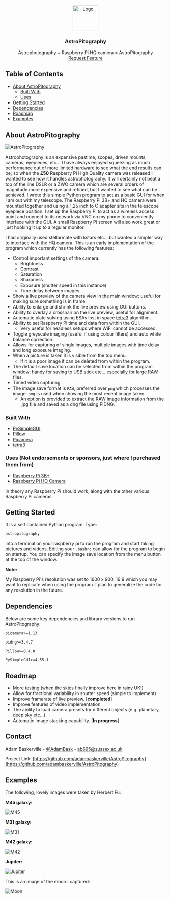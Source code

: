 <!-- PROJECT LOGO -->
<br />
<p align="center">
  <a href="https://github.com/adambaskerville/AstroPitography">
    <img src="https://raw.githubusercontent.com/adambaskerville/AstroPitography/main/AstroPitographyLogoSmall.png" alt="Logo" width="80" height="80">
  </a>

  <h3 align="center">AstroPitography</h3>

  <p align="center">
    Astrophotography + Raspberry Pi HQ camera = AstroPitography
    <br />
    <a href="https://github.com/adambaskerville/AstroPitography/issues">Request Feature</a>
  </p>
</p>

<!-- TABLE OF CONTENTS -->
## Table of Contents

* [About AstroPitography](#about-the-project)
  * [Built With](#built-with)
  * [Uses](#uses)
* [Getting Started](#getting-started)
* [Dependencies](#dependencies)
* [Roadmap](#roadmap)
* [Examples](#examples)

<!-- ABOUT THE PROJECT -->
## About AstroPitography

![AstroPitography](https://raw.githubusercontent.com/adambaskerville/AstroPitography/main/AstroPitography_GUI.png)

Astrophotography is an expensive pastime, scopes, driven mounts, cameras, eyepieces, etc... I have always enjoyed squeezing as much performance out of more limited hardware to see what the end results can be; so when the **£50** Raspberry Pi High Quality camera was released I wanted to see how it handles astrophotography. It will certainly not beat a top of the line DSLR or a ZWO camera which are several orders of magnitude more expensive and refined, but I wanted to see what can be achieved. I wrote this simple Python program to act as a basic GUI for when I am out with my telescope. The Raspberry Pi 3B+ and HQ camera were mounted together and using a 1.25 inch to C adapter sits in the telescope eyepiece position. I set up the Raspberry Pi to act as a wireless access point and connect to its network via VNC on my phone to conveniently interface with the GUI. A small Raspberry Pi screen will also work great or just hooking it up to a regular monitor.

I had originally used stellarmate with kstars etc... but wanted a simpler way to interface with the HQ camera. This is an early implementation of the program which currently has the following features:

* Control important settings of the camera:
  * Brightness
  * Contrast
  * Saturation
  * Sharpness
  * Exposure (shutter speed in this instance)
  * Time delay between images
* Show a live preview of the camera view in the main window; useful for making sure something is in frame.
* Ability to enlarge and shrink the live preview using GUI buttons.
* Ability to overlay a crosshair on the live preview, useful for alignment.
* Automatic plate solving using ESAs lost in space [tetra3](https://github.com/esa/tetra3) algorithm.
* Ability to set Raspberry Pi time and data from within the GUI.
  * Very useful for headless setups where WiFi cannot be accessed.
* Toggle greyscale imaging (useful if using colour filters) and auto white balance correction.
* Allows for capturing of single images, multiple images with time delay and long exposure imaging.
* When a picture is taken it is visible from the top menu. 
  * If it is a poor image it can be deleted from within the program.
* The default save location can be selected from within the program window; handy for saving to USB stick etc... especially for large RAW files.
* Timed video capturing.
* The image save format is `RAW`, preferred over `png` which processes the image. `png` is used when showing the most recent image taken. 
  * An option is provided to extract the RAW image information from the .jpg file and saved as a dng file using PiDNG.

### Built With

* [PySimpleGUI](https://pysimplegui.readthedocs.io/en/latest/)
* [Pillow](https://pillow.readthedocs.io/en/stable/)
* [Picamera](https://picamera.readthedocs.io/en/release-1.13/)
* [tetra3](https://github.com/esa/tetra3)

### Uses (Not endorsements or sponsors, just where I purchased them from)
* [Raspberry Pi 3B+](https://thepihut.com/products/raspberry-pi-3-model-b-plus)
* [Raspberry Pi HQ Camera](https://thepihut.com/products/raspberry-pi-high-quality-camera-module)

In theory any Raspberry Pi should work, along with the other various Raspberry Pi cameras.

<!-- GETTING STARTED -->
## Getting Started

It is a self contained Python program. Type:

`astropitography`

into a terminal on your raspberry pi to run the program and start taking pictures and videos. Editing your `.bashrc` can allow for the program to begin on startup. You can specify the image save location from the menu button at the top of the window.

**Note:**

My Raspberry Pi's resolution was set to 1600 x 900, 16:9 which you may want to replicate when using the program. I plan to generalize the code for any resolution in the future.
## Dependencies

Below are some key dependencies and library versions to run AstroPitography: 

`picamera>=1.13`

`pidng>=3.4.7`

`Pillow>=8.4.0`

`PySimpleGUI>=4.55.1`

<!-- ROADMAP -->
## Roadmap

 * More testing (when the skies finally improve here in rainy UK!)
 * Allow for fractional variability in shutter speed (simple to implement)
 * Improve framerate of live preview. [**completed**]
 * Improve features of video implementation.
 * The ability to load camera presets for different objects (e.g. planetary, deep sky etc...)
 * Automatic image stacking capability. [**In progress**]

<!-- CONTACT -->
## Contact

Adam Baskerville - [@AdamBask](https://twitter.com/AdamBask) - ab695@sussex.ac.uk

Project Link: [https://github.com/adambaskerville/AstroPitography](https://github.com/adambaskerville/AstroPitography)

## Examples

The following, lovely images were taken by Herbert Fu:

**M45 galaxy:**

![M45](https://raw.githubusercontent.com/adambaskerville/AstroPitography/main/images/M45.jpg)

**M31 galaxy:**

![M31](https://raw.githubusercontent.com/adambaskerville/AstroPitography/main/images/M31.jpg)

**M42 galaxy:**

![M42](https://raw.githubusercontent.com/adambaskerville/AstroPitography/main/images/M42.jpg)

**Jupiter:**

![Jupiter](https://raw.githubusercontent.com/adambaskerville/AstroPitography/main/images/Jupiter.jpg)


This is an image of the moon I captured:

![Moon](https://raw.githubusercontent.com/adambaskerville/AstroPitography/main/images/Moon_stitch.png)